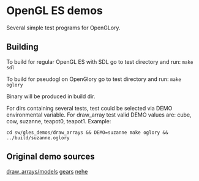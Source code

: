 # OpenGL ES demos

Several simple test programs for OpenGLory.

## Building

To build for regular OpenGL ES with SDL go to test directory and run:
```make sdl```

To build for pseudogl on OpenGlory go to test directory and run:
```make oglory```

Binary will be produced in build dir.

For dirs containing several tests, test could be selected via DEMO environmental variable. For draw_array test valid DEMO values are: cube, cow, suzanne, teapot0, teapot1. Example:

```cd sw/gles_demos/draw_arrays && DEMO=suzanne make oglory && ../build/suzanne.oglory```

## Original demo sources

[draw_arrays/models](https://github.com/alecjacobson/common-3d-test-models)
[gears](https://community.khronos.org/t/glesgears/1278)
[nehe](http://maemo.org/packages/source/view/fremantle_extras_free_source/nehegles/1.4.1/)

